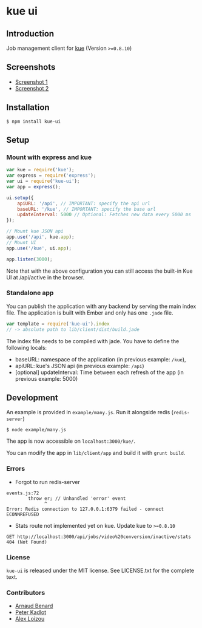 # kue ui
## Introduction
Job management client for [kue](https://github.com/LearnBoost/kue/) (Version `>=0.8.10`)

## Screenshots

* [Screenshot 1](https://cloud.githubusercontent.com/assets/1458008/5229932/76dd0e70-7716-11e4-9551-e87ce799d8dc.png)
* [Screenshot 2](https://cloud.githubusercontent.com/assets/1458008/5229934/7fdf1c84-7716-11e4-8fa3-3d9f3dc947c7.png)

## Installation

    $ npm install kue-ui

## Setup
### Mount with express and kue

```javascript
var kue = require('kue');
var express = require('express');
var ui = require('kue-ui');
var app = express();

ui.setup({
    apiURL: '/api', // IMPORTANT: specify the api url
    baseURL: '/kue', // IMPORTANT: specify the base url
    updateInterval: 5000 // Optional: Fetches new data every 5000 ms
});

// Mount kue JSON api
app.use('/api', kue.app);
// Mount UI
app.use('/kue', ui.app);

app.listen(3000);
```

Note that with the above configuration you can still access the built-in Kue UI at /api/active in the browser.

### Standalone app
You can publish the application with any backend by serving the main index file. The application is built with Ember and only has one `.jade` file.
```javascript
var template = require('kue-ui').index
// -> absolute path to lib/client/dist/build.jade
```

The index file needs to be compiled with jade. You have to define the following locals:

* baseURL: namespace of the application (in previous example: `/kue`),
* apiURL: kue's JSON api (in previous example: `/api`)
* [optional] updateInterval: Time between each refresh of the app (in previous example: 5000)



## Development

An example is provided in `example/many.js`. Run it alongside redis (`redis-server`)

    $ node example/many.js

The app is now accessible on `localhost:3000/kue/`.

You can modify the app in `lib/client/app` and build it with `grunt build`.

### Errors


- Forgot to run redis-server
```
events.js:72
        throw er; // Unhandled 'error' event
              ^
Error: Redis connection to 127.0.0.1:6379 failed - connect ECONNREFUSED
```

- Stats route not implemented yet on kue. Update kue to `>=0.8.10`

```
GET http://localhost:3000/api/jobs/video%20conversion/inactive/stats 404 (Not Found)
```



### License
`kue-ui` is released under the MIT license. See LICENSE.txt for the complete text.

### Contributors

* [Arnaud Benard](github.com/arnaudbenard)
* [Peter Kadlot](github.com/daralthus)
* [Alex Loizou](github.com/alexloi)
